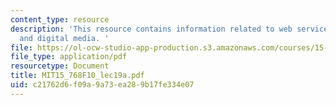```yaml
---
content_type: resource
description: 'This resource contains information related to web services, cloud computing
  and digital media. '
file: https://ol-ocw-studio-app-production.s3.amazonaws.com/courses/15-768-management-of-services-concepts-design-and-delivery-fall-2010/c21762d6f09a9a73ea289b17fe334e07_MIT15_768F10_lec19a.pdf
file_type: application/pdf
resourcetype: Document
title: MIT15_768F10_lec19a.pdf
uid: c21762d6-f09a-9a73-ea28-9b17fe334e07
---
```

